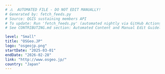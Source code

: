 ```yaml
---
# ⚠️  AUTOMATED FILE - DO NOT EDIT MANUALLY!
# Generated by: fetch_feeds.py
# Source: QGIS sustaining members API
# To update: Run 'fetch_feeds.py' (automated nightly via GitHub Actions)
# See CONTRIBUTING.md section: Automated Content and Manual Edit Guidelines

level: "Small"
title: "OSGeo.JP"
logo: "osgeojp.png"
startDate: "2025-03-01"
endDate: "2026-02-28"
link: "http://www.osgeo.jp/"
country: "Japan"
---
```

